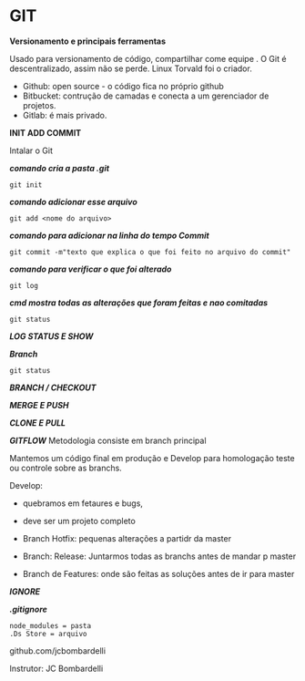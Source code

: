 # GIT

**Versionamento e principais ferramentas**

Usado para versionamento de código, compartilhar come equipe .
O Git é descentralizado, assim não se perde.
Linux Torvald foi o criador.

- Github: open source - o código fica no próprio github
- Bitbucket: contrução de camadas e conecta a um gerenciador de projetos.
- Gitlab: é mais privado.


**INIT ADD COMMIT**

Intalar o Git

***comando cria a pasta .git***
```
git init
```

***comando adicionar esse arquivo***
```
git add <nome do arquivo>
```

***comando para adicionar na linha do tempo Commit***
```
git commit -m"texto que explica o que foi feito no arquivo do commit"
```

***comando para verificar o que foi alterado***
```
git log
```

***cmd mostra todas as alterações que foram feitas e nao comitadas***
```
git status
```

***LOG STATUS E SHOW***

***Branch***
```
git status
```


***BRANCH / CHECKOUT***


***MERGE E PUSH***


***CLONE E PULL***

***GITFLOW***
Metodologia consiste em branch principal

Mantemos um código final em produção e Develop para homologação teste ou controle sobre as branchs.


Develop:
- quebramos em fetaures e bugs,
- deve ser um projeto completo

- Branch Hotfix: pequenas alterações a partidr da master

- Branch: Release: Juntarmos todas as branchs antes de mandar p master

- Branch de Features: onde são feitas as soluções antes de ir para master


***IGNORE***

***.gitignore***
```
node_modules = pasta
.Ds Store = arquivo
```


github.com/jcbombardelli



Instrutor: JC Bombardelli